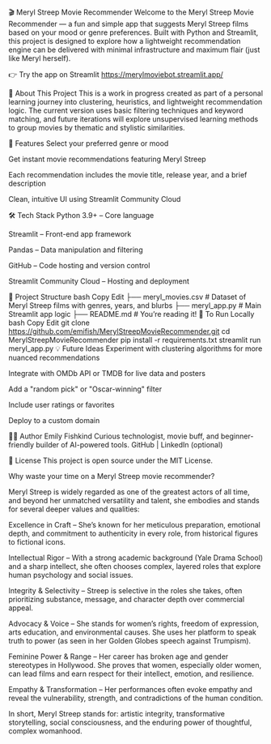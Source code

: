 🎬 Meryl Streep Movie Recommender
Welcome to the Meryl Streep Movie Recommender — a fun and simple app that suggests Meryl Streep films based on your mood or genre preferences. Built with Python and Streamlit, this project is designed to explore how a lightweight recommendation engine can be delivered with minimal infrastructure and maximum flair (just like Meryl herself).

👉 Try the app on Streamlit https://merylmoviebot.streamlit.app/

🧠 About This Project
This is a work in progress created as part of a personal learning journey into clustering, heuristics, and lightweight recommendation logic. The current version uses basic filtering techniques and keyword matching, and future iterations will explore unsupervised learning methods to group movies by thematic and stylistic similarities.

🚀 Features
Select your preferred genre or mood

Get instant movie recommendations featuring Meryl Streep

Each recommendation includes the movie title, release year, and a brief description

Clean, intuitive UI using Streamlit Community Cloud

🛠️ Tech Stack
Python 3.9+ – Core language

Streamlit – Front-end app framework

Pandas – Data manipulation and filtering

GitHub – Code hosting and version control

Streamlit Community Cloud – Hosting and deployment

📁 Project Structure
bash
Copy
Edit
├── meryl_movies.csv           # Dataset of Meryl Streep films with genres, years, and blurbs
├── meryl_app.py               # Main Streamlit app logic
├── README.md                  # You’re reading it!
📌 To Run Locally
bash
Copy
Edit
git clone https://github.com/emifish/MerylStreepMovieRecommender.git
cd MerylStreepMovieRecommender
pip install -r requirements.txt
streamlit run meryl_app.py
💡 Future Ideas
Experiment with clustering algorithms for more nuanced recommendations

Integrate with OMDb API or TMDB for live data and posters

Add a "random pick" or "Oscar-winning" filter

Include user ratings or favorites

Deploy to a custom domain

👩‍💻 Author
Emily Fishkind
Curious technologist, movie buff, and beginner-friendly builder of AI-powered tools.
GitHub | LinkedIn (optional)

📃 License
This project is open source under the MIT License.




Why waste your time on a Meryl Streep movie recommender?

Meryl Streep is widely regarded as one of the greatest actors of all time, and beyond her unmatched versatility and talent, she embodies and stands for several deeper values and qualities:

Excellence in Craft – She’s known for her meticulous preparation, emotional depth, and commitment to authenticity in every role, from historical figures to fictional icons.

Intellectual Rigor – With a strong academic background (Yale Drama School) and a sharp intellect, she often chooses complex, layered roles that explore human psychology and social issues.

Integrity & Selectivity – Streep is selective in the roles she takes, often prioritizing substance, message, and character depth over commercial appeal.

Advocacy & Voice – She stands for women’s rights, freedom of expression, arts education, and environmental causes. She uses her platform to speak truth to power (as seen in her Golden Globes speech against Trumpism).

Feminine Power & Range – Her career has broken age and gender stereotypes in Hollywood. She proves that women, especially older women, can lead films and earn respect for their intellect, emotion, and resilience.

Empathy & Transformation – Her performances often evoke empathy and reveal the vulnerability, strength, and contradictions of the human condition.

In short, Meryl Streep stands for: artistic integrity, transformative storytelling, social consciousness, and the enduring power of thoughtful, complex womanhood.
